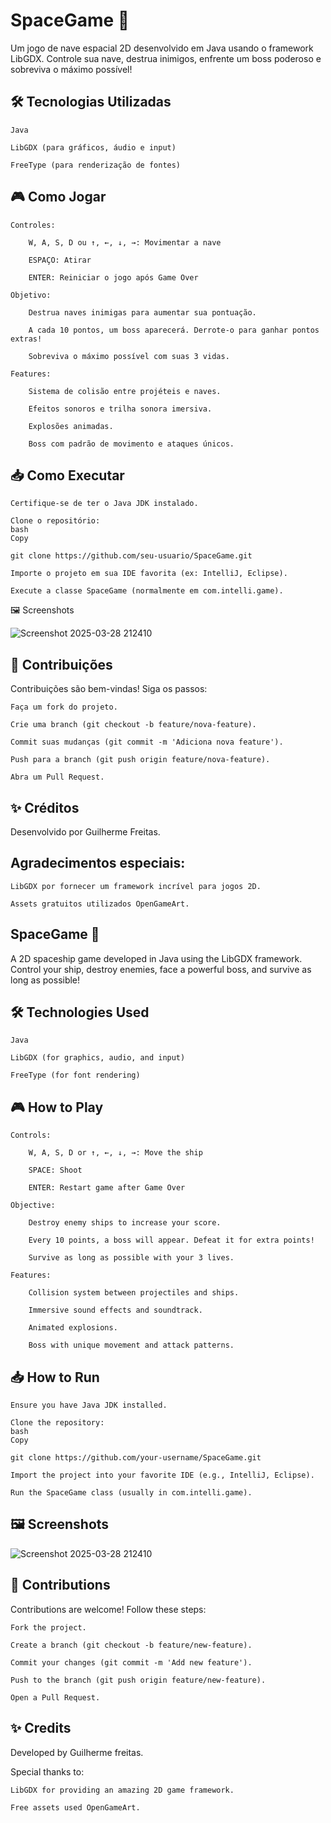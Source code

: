 # SpaceGame 🚀

Um jogo de nave espacial 2D desenvolvido em Java usando o framework LibGDX. Controle sua nave, destrua inimigos, enfrente um boss poderoso e sobreviva o máximo possível!
## 🛠️ Tecnologias Utilizadas

    Java

    LibGDX (para gráficos, áudio e input)

    FreeType (para renderização de fontes)

## 🎮 Como Jogar

    Controles:

        W, A, S, D ou ↑, ←, ↓, →: Movimentar a nave

        ESPAÇO: Atirar

        ENTER: Reiniciar o jogo após Game Over

    Objetivo:

        Destrua naves inimigas para aumentar sua pontuação.

        A cada 10 pontos, um boss aparecerá. Derrote-o para ganhar pontos extras!

        Sobreviva o máximo possível com suas 3 vidas.

    Features:

        Sistema de colisão entre projéteis e naves.

        Efeitos sonoros e trilha sonora imersiva.

        Explosões animadas.

        Boss com padrão de movimento e ataques únicos.

## 📥 Como Executar

    Certifique-se de ter o Java JDK instalado.

    Clone o repositório:
    bash
    Copy

    git clone https://github.com/seu-usuario/SpaceGame.git  

    Importe o projeto em sua IDE favorita (ex: IntelliJ, Eclipse).

    Execute a classe SpaceGame (normalmente em com.intelli.game).


🖼️ Screenshots

![Screenshot 2025-03-28 212410](https://github.com/user-attachments/assets/5c813fcf-06b8-4006-836a-e69e1d7d48ca)


## 🤝 Contribuições

Contribuições são bem-vindas! Siga os passos:

    Faça um fork do projeto.

    Crie uma branch (git checkout -b feature/nova-feature).

    Commit suas mudanças (git commit -m 'Adiciona nova feature').

    Push para a branch (git push origin feature/nova-feature).

    Abra um Pull Request.

## ✨ Créditos

Desenvolvido por Guilherme Freitas.

## Agradecimentos especiais:

    LibGDX por fornecer um framework incrível para jogos 2D.

    Assets gratuitos utilizados OpenGameArt.

## SpaceGame 🚀

A 2D spaceship game developed in Java using the LibGDX framework. Control your ship, destroy enemies, face a powerful boss, and survive as long as possible!

## 🛠️ Technologies Used

    Java

    LibGDX (for graphics, audio, and input)

    FreeType (for font rendering)

## 🎮 How to Play

    Controls:

        W, A, S, D or ↑, ←, ↓, →: Move the ship

        SPACE: Shoot

        ENTER: Restart game after Game Over

    Objective:

        Destroy enemy ships to increase your score.

        Every 10 points, a boss will appear. Defeat it for extra points!

        Survive as long as possible with your 3 lives.

    Features:

        Collision system between projectiles and ships.

        Immersive sound effects and soundtrack.

        Animated explosions.

        Boss with unique movement and attack patterns.

## 📥 How to Run

    Ensure you have Java JDK installed.

    Clone the repository:
    bash
    Copy

    git clone https://github.com/your-username/SpaceGame.git  

    Import the project into your favorite IDE (e.g., IntelliJ, Eclipse).

    Run the SpaceGame class (usually in com.intelli.game).


## 🖼️ Screenshots

![Screenshot 2025-03-28 212410](https://github.com/user-attachments/assets/41f82fc1-92eb-425f-9c5f-0d3451e98102)


## 🤝 Contributions

Contributions are welcome! Follow these steps:

    Fork the project.

    Create a branch (git checkout -b feature/new-feature).

    Commit your changes (git commit -m 'Add new feature').

    Push to the branch (git push origin feature/new-feature).

    Open a Pull Request.

## ✨ Credits

Developed by Guilherme freitas.

Special thanks to:

    LibGDX for providing an amazing 2D game framework.

    Free assets used OpenGameArt.
